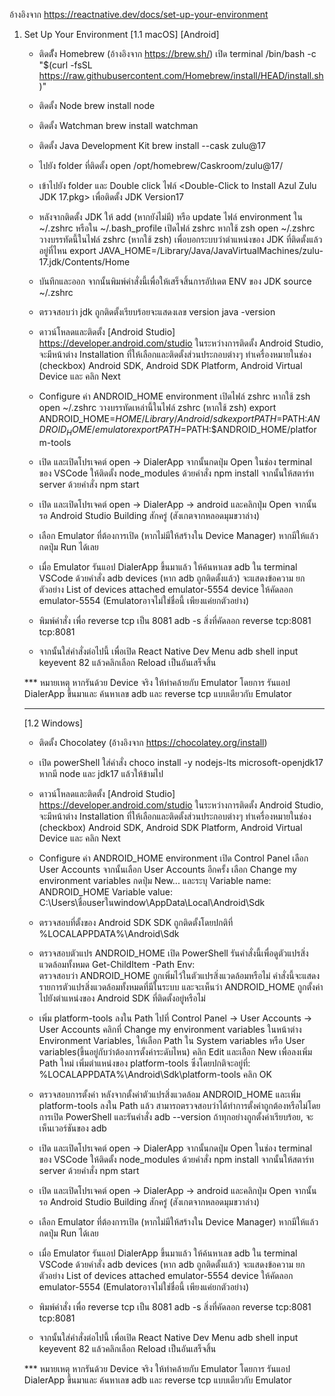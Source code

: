 อ้างอิงจาก https://reactnative.dev/docs/set-up-your-environment

1. Set Up Your Environment
    [1.1 macOS]
    [Android]
    - ติดตัั้ง Homebrew (อ้างอิงจาก https://brew.sh/)
      เปิด terminal 
        /bin/bash -c "$(curl -fsSL https://raw.githubusercontent.com/Homebrew/install/HEAD/install.sh)"
    - ติดตั้ง Node
        brew install node
    - ติดตั้ง Watchman
        brew install watchman
    - ติดตั้ง Java Development Kit
        brew install --cask zulu@17
    - ไปยัง folder ที่ติดตั้ง 
        open /opt/homebrew/Caskroom/zulu@17/
    - เข้าไปยัง folder และ Double click ไฟล์ <Double-Click to Install Azul Zulu JDK 17.pkg> เพื่อติดตั้ง JDK Version17
    - หลังจากติดตั้ง JDK ให้ add (หากยังไม่มี) หรือ update ไฟล์ environment ใน ~/.zshrc หรือใน ~/.bash_profile 
        เปิดไฟล์ zshrc หากใช้ zsh
            open ~/.zshrc
        วางบรรทัดนี้ในไฟล์ zshrc (หากใช้ zsh) เพื่อบอกระบบว่าตำแหน่งของ JDK ที่ติดตั้งแล้วอยู่ที่ไหน
            export JAVA_HOME=/Library/Java/JavaVirtualMachines/zulu-17.jdk/Contents/Home
    - บันทึกและออก จากนั้นพิมพ์คำสั่งนี้เพื่อให้เสร็จสิ้นการอัปเดต ENV ของ JDK
        source ~/.zshrc
    - ตรวจสอบว่า jdk ถูกติดตั้งเรียบร้อยจะแสดงเลข version
        java -version
    - ดาวน์โหลดและติดตั้ง [Android Studio] https://developer.android.com/studio
        ในระหว่างการติดตั้ง Android Studio, จะมีหน้าต่าง Installation ที่ให้เลือกและติดตั้งส่วนประกอบต่างๆ
        ทำเครื่องหมายในช่อง (checkbox) 
            Android SDK, 
            Android SDK Platform, 
            Android Virtual Device
        และ คลิก Next
    - Configure ค่า ANDROID_HOME environment
      เปิดไฟล์ zshrc หากใช้ zsh
        open ~/.zshrc
      วางบรรทัดเหล่านี้ในไฟล์ zshrc (หากใช้ zsh) 
        export ANDROID_HOME=$HOME/Library/Android/sdk
        export PATH=$PATH:$ANDROID_HOME/emulator
        export PATH=$PATH:$ANDROID_HOME/platform-tools
        
    - เปิด <VSCode> และเปิดโปรเจคต์ open -> DialerApp จากนั้นกดปุ่ม Open 
        ในช่อง terminal ของ VSCode ให้ติดตั้ง node_modules ด้วยคำสั่ง
            npm install
        จากนั้นให้สตาร์ท server ด้วยคำสั่ง
            npm start
            
    - เปิด <Android Studio> และเปิดโปรเจคต์ open -> DialerApp -> android และคลิกปุ่ม Open
        จากนั้นรอ Android Studio Building สักครู่ (สังเกตจากหลอดมุมขวาล่าง) 
    - เลือก Emulator ที่ต้องการเปิด (หากไม่มีให้สร้างใน Device Manager)
        หากมีให้แล้วกดปุ่ม Run ได้เลย
        
    - เมื่อ Emulator รันแอป DialerApp ขึ้นมาแล้ว
        ให้ค้นหาเลข adb ใน terminal VSCode ด้วยคำสั่ง
        adb devices
        (หาก adb ถูกติดตั้งแล้ว) จะแสดงข้อความ
        ยกตัวอย่าง 
            List of devices attached
            emulator-5554   device
        ให้คัดลอก emulator-5554 (Emulatorอาจไม่ใช่ชื่อนี้ เพียงแค่ยกตัวอย่าง)
        
    - พิมพ์คำสั่ง เพื่อ reverse tcp เป็น 8081
        adb -s สิ่งที่คัดลอก reverse tcp:8081 tcp:8081
    - จากนั้นใส่คำสั่งต่อไปนี้ เพื่อเปิด React Native Dev Menu
        adb shell input keyevent 82
        แล้วคลิกเลือก Reload เป็นอันเสร็จสิ้น
        
    *** หมายเหตุ หากรันด้วย Device จริง ให้ทำคล้ายกับ Emulator โดยการ 
        รันแอป DialerApp ขึ้นมาและ ค้นหาเลข adb และ reverse tcp แบบเดียวกับ Emulator
        
            
        
    -----------------------------------------------------------------------------------------------
        
        

    [1.2 Windows]
    - ติดตั้ง Chocolatey (อ้างอิงจาก https://chocolatey.org/install)
    - เปิด powerShell ใส่คำสั่ง
        choco install -y nodejs-lts microsoft-openjdk17 
        หากมี node และ jdk17 แล้วให้ข้ามไป
    - ดาวน์โหลดและติดตั้ง [Android Studio] https://developer.android.com/studio
        ในระหว่างการติดตั้ง Android Studio, จะมีหน้าต่าง Installation ที่ให้เลือกและติดตั้งส่วนประกอบต่างๆ
        ทำเครื่องหมายในช่อง (checkbox) 
            Android SDK, 
            Android SDK Platform, 
            Android Virtual Device
        และ คลิก Next
    - Configure ค่า ANDROID_HOME environment
        เปิด Control Panel
        เลือก User Accounts จากนั้นเลือก User Accounts อีกครั้ง
        เลือก Change my environment variables
        กดปุ่ม New... และระบุ
            Variable name: ANDROID_HOME
            Variable value: C:\Users\ชื่อuserในwindow\AppData\Local\Android\Sdk
    - ตรวจสอบที่ตั้งของ Android SDK
        SDK ถูกติดตั้งโดยปกติที่
            %LOCALAPPDATA%\Android\Sdk
    - ตรวจสอบตัวแปร ANDROID_HOME
        เปิด PowerShell รันคำสั่งนี้เพื่อดูตัวแปรสิ่งแวดล้อมทั้งหมด
            Get-ChildItem -Path Env:\
        ตรวจสอบว่า ANDROID_HOME ถูกเพิ่มไว้ในตัวแปรสิ่งแวดล้อมหรือไม่ คำสั่งนี้จะแสดงรายการตัวแปรสิ่งแวดล้อมทั้งหมดที่มีในระบบ และจะเห็นว่า ANDROID_HOME ถูกตั้งค่าไปยังตำแหน่งของ Android SDK ที่ติดตั้งอยู่หรือไม่
    - เพิ่ม platform-tools ลงใน Path
        ไปที่ Control Panel -> User Accounts -> User Accounts
        คลิกที่ Change my environment variables
        ในหน้าต่าง Environment Variables, ให้เลือก Path ใน System variables หรือ User variables(ขึ้นอยู่กับว่าต้องการตั้งค่าระดับไหน)
        คลิก Edit และเลือก New เพื่อลงเพิ่ม Path ใหม่
        เพิ่มตำแหน่งของ platform-tools ซึ่งโดยปกติจะอยู่ที่:
            %LOCALAPPDATA%\Android\Sdk\platform-tools
        คลิก OK
    - ตรวจสอบการตั้งค่า
        หลังจากตั้งค่าตัวแปรสิ่งแวดล้อม ANDROID_HOME และเพิ่ม platform-tools ลงใน Path แล้ว
        สามารถตรวจสอบว่าได้ทำการตั้งค่าถูกต้องหรือไม่โดยการเปิด PowerShell และรันคำสั่ง
            adb --version
        ถ้าทุกอย่างถูกตั้งค่าเรียบร้อย, จะเห็นเวอร์ชันของ adb
        
    - เปิด <VSCode> และเปิดโปรเจคต์ open -> DialerApp จากนั้นกดปุ่ม Open 
        ในช่อง terminal ของ VSCode ให้ติดตั้ง node_modules ด้วยคำสั่ง
            npm install
        จากนั้นให้สตาร์ท server ด้วยคำสั่ง
            npm start
            
    - เปิด <Android Studio> และเปิดโปรเจคต์ open -> DialerApp -> android และคลิกปุ่ม Open
        จากนั้นรอ Android Studio Building สักครู่ (สังเกตจากหลอดมุมขวาล่าง) 
    - เลือก Emulator ที่ต้องการเปิด (หากไม่มีให้สร้างใน Device Manager)
        หากมีให้แล้วกดปุ่ม Run ได้เลย
        
    - เมื่อ Emulator รันแอป DialerApp ขึ้นมาแล้ว
        ให้ค้นหาเลข adb ใน terminal VSCode ด้วยคำสั่ง
        adb devices
        (หาก adb ถูกติดตั้งแล้ว) จะแสดงข้อความ
        ยกตัวอย่าง 
            List of devices attached
            emulator-5554   device
        ให้คัดลอก emulator-5554 (Emulatorอาจไม่ใช่ชื่อนี้ เพียงแค่ยกตัวอย่าง)
        
    - พิมพ์คำสั่ง เพื่อ reverse tcp เป็น 8081
        adb -s สิ่งที่คัดลอก reverse tcp:8081 tcp:8081
    - จากนั้นใส่คำสั่งต่อไปนี้ เพื่อเปิด React Native Dev Menu
        adb shell input keyevent 82
        แล้วคลิกเลือก Reload เป็นอันเสร็จสิ้น
        
    *** หมายเหตุ หากรันด้วย Device จริง ให้ทำคล้ายกับ Emulator โดยการ 
        รันแอป DialerApp ขึ้นมาและ ค้นหาเลข adb และ reverse tcp แบบเดียวกับ Emulator

